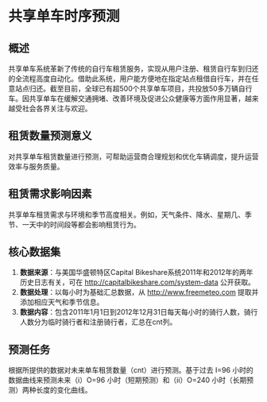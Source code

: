 # 共享单车时序预测

## 概述
共享单车系统革新了传统的自行车租赁服务，实现从用户注册、租赁自行车到归还的全流程高度自动化。借助此系统，用户能方便地在指定站点租借自行车，并在任意站点归还。截至目前，全球已有超500个共享单车项目，共投放50多万辆自行车。因共享单车在缓解交通拥堵、改善环境及促进公众健康等方面作用显著，越来越受社会各界关注与欢迎。

## 租赁数量预测意义
对共享单车租赁数量进行预测，可帮助运营商合理规划和优化车辆调度，提升运营效率与服务质量。

## 租赁需求影响因素
共享单车租赁需求与环境和季节高度相关。例如，天气条件、降水、星期几、季节、一天中的时间段等都会影响租赁行为。

## 核心数据集
1. **数据来源**：与美国华盛顿特区Capital Bikeshare系统2011年和2012年的两年历史日志有关，可在 http://capitalbikeshare.com/system-data 公开获取。
2. **数据处理**：以每小时为基础汇总数据，从 http://www.freemeteo.com 提取并添加相应天气和季节信息。
3. **数据内容**：包含2011年1月1日到2012年12月31日每天每小时的骑行人数，骑行人数分为临时骑行者和注册骑行者，汇总在cnt列。

## 预测任务
根据所提供的数据对未来单车租赁数量（cnt）进行预测。基于过去 I=96 小时的数据曲线来预测未来（i）O=96 小时（短期预测）和（ii）O=240 小时（长期预测）两种长度的变化曲线。